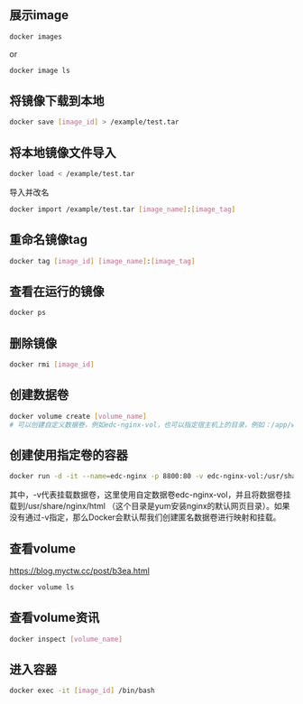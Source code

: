 ## 展示image
```bash
docker images
```

or

```bash
docker image ls
```

## 将镜像下载到本地
```bash
docker save [image_id] > /example/test.tar 
```

## 将本地镜像文件导入
```bash
docker load < /example/test.tar
```

导入并改名
```bash
docker import /example/test.tar [image_name]:[image_tag]
```

## 重命名镜像tag
```bash
docker tag [image_id] [image_name]:[image_tag]
```

## 查看在运行的镜像
```bash
docker ps
```

## 删除镜像
```bash
docker rmi [image_id]
```

## 创建数据卷
```bash
docker volume create [volume_name]
# 可以创建自定义数据卷，例如edc-nginx-vol，也可以指定宿主机上的目录，例如：/app/wwwroot，如果宿主机上不存在会自动创建
```

## 创建使用指定卷的容器
```bash
docker run -d -it --name=edc-nginx -p 8800:80 -v edc-nginx-vol:/usr/share/nginx/html nginx
```
其中，-v代表挂载数据卷，这里使用自定数据卷edc-nginx-vol，并且将数据卷挂载到/usr/share/nginx/html （这个目录是yum安装nginx的默认网页目录）。如果没有通过-v指定，那么Docker会默认帮我们创建匿名数据卷进行映射和挂载。

## 查看volume
https://blog.myctw.cc/post/b3ea.html

```bash
docker volume ls
```

## 查看volume资讯
```bash
docker inspect [volume_name]
```

## 进入容器
```bash
docker exec -it [image_id] /bin/bash
```